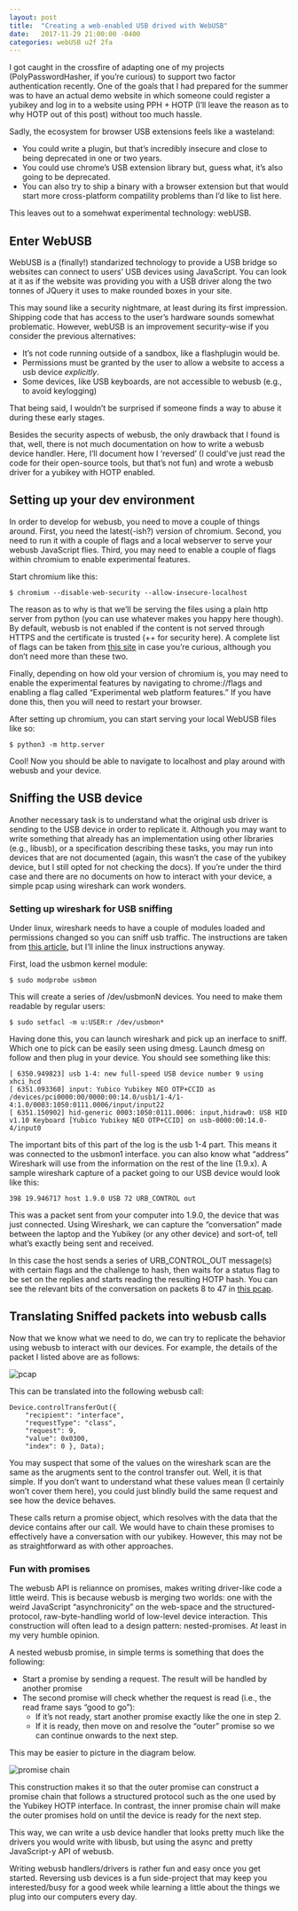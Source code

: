 ```yaml
---
layout: post
title:  "Creating a web-enabled USB drived with WebUSB"
date:   2017-11-29 21:00:00 -0400
categories: webUSB u2f 2fa
---
```


I got caught in the crossfire of adapting one of my projects
(PolyPasswordHasher, if you’re curious) to support two factor authentication
recently. One of the goals that I had prepared for the summer was to have an
actual demo website in which someone could register a yubikey and log in to a
website using PPH + HOTP (I’ll leave the reason as to why HOTP out of this
post) without too much hassle.

Sadly, the ecosystem for browser USB extensions feels like a wasteland:


- You could write a plugin, but that’s incredibly insecure and close to being
  deprecated in one or two years.
- You could use chrome’s USB extension library but, guess what, it’s also going
  to be deprecated.
- You can also try to ship a binary with a browser extension but that would
  start more cross-platform compatility problems than I’d like to list here.

This leaves out to a somehwat experimental technology: webUSB.

## Enter WebUSB

WebUSB is a (finally!) standarized technology to provide a USB bridge so
websites can connect to users’ USB devices using JavaScript. You can look at it
as if the website was providing you with a USB driver along the two tonnes of
JQuery it uses to make rounded boxes in your site.

This may sound like a security nightmare, at least during its first impression.
Shipping code that has access to the user’s hardware sounds somewhat
problematic. However, webUSB is an improvement security-wise if you consider
the previous alternatives:

- It’s not code running outside of a sandbox, like a flashplugin would be.
- Permissions must be granted by the user to allow a website to access a usb
  device *explicitly*.
- Some devices, like USB keyboards, are not accessible to webusb (e.g., to
  avoid keylogging)

That being said, I wouldn’t be surprised if someone finds a way to abuse it
during these early stages.

Besides the security aspects of webusb, the only drawback that I found is that,
well, there is not much documentation on how to write a webusb device handler.
Here, I’ll document how I ‘reversed’ (I could’ve just read the code for their
open-source tools, but that’s not fun) and wrote a webusb driver for a yubikey
with HOTP enabled.

## Setting up your dev environment

In order to develop for webusb, you need to move a couple of things around.
First, you need the latest(-ish?) version of chromium. Second, you need to run
it with a couple of flags and a local webserver to serve your webusb JavaScript
flies. Third, you may need to enable a couple of flags within chromium to
enable experimental features.

Start chromium like this:

    $ chromium --disable-web-security --allow-insecure-localhost

The reason as to why is that we’ll be serving the files using a plain http
server from python (you can use whatever makes you happy here though). By
default, webusb is not enabled if the content is not served through HTTPS and
the certificate is trusted (++ for security here). A complete list of flags can
be taken from 
[this site](https://peter.sh/experiments/chromium-command-line-switches/%22%3Ethis) 
in case you’re curious, although you don’t need more than these two.

Finally, depending on how old your version of chromium is, you may need to
enable the experimental features by navigating to chrome://flags and enabling a
flag called “Experimental web platform features.” If you have done this, then
you will need to restart your browser.

After setting up chromium, you can start serving your local WebUSB files like
so:

    $ python3 -m http.server

Cool! Now you should be able to navigate to localhost and play around with
webusb and your device.

## Sniffing the USB device

Another necessary task is to understand what the original usb driver is sending
to the USB device in order to replicate it. Although you may want to write
something that already has an implementation using other libraries (e.g.,
libusb), or a specification describing these tasks, you may run into devices
that are not documented (again, this wasn’t the case of the yubikey device, but
I still opted for not checking the docs). If you’re under the third case and
there are no documents on how to interact with your device, a simple pcap using
wireshark can work wonders.

### Setting up wireshark for USB sniffing

Under linux, wireshark needs to have a couple of modules loaded and permissions
changed so you can sniff usb traffic. The instructions are taken from 
[this article](https://wiki.wireshark.org/CaptureSetup/USB%22%3Ethis%3C/a%3E), 
but I’ll inline the linux instructions anyway.

First, load the usbmon kernel module:

    $ sudo modprobe usbmon

This will create a series of /dev/usbmonN devices. You need to make them
readable by regular users:

    $ sudo setfacl -m u:USER:r /dev/usbmon*

Having done this, you can launch wireshark and pick up an inerface to sniff.
Which one to pick can be easily seen using dmesg. Launch dmesg on follow and
then plug in your device. You should see something like this:

    [ 6350.949823] usb 1-4: new full-speed USB device number 9 using xhci_hcd 
    [ 6351.093360] input: Yubico Yubikey NEO OTP+CCID as /devices/pci0000:00/0000:00:14.0/usb1/1-4/1-4:1.0/0003:1050:0111.0006/input/input22 
    [ 6351.150902] hid-generic 0003:1050:0111.0006: input,hidraw0: USB HID v1.10 Keyboard [Yubico Yubikey NEO OTP+CCID] on usb-0000:00:14.0-4/input0 

The important bits of this part of the log is the usb 1-4 part. This means it
was connected to the usbmon1 interface. you can also know what “address”
Wireshark will use from the information on the rest of the line (1.9.x). A
sample wireshark capture of a packet going to our USB device would look like
this:

    398 19.946717 host 1.9.0 USB 72 URB_CONTROL out

This was a packet sent from your computer into 1.9.0, the device that was just
connected. Using Wireshark, we can capture the “conversation” made between the
laptop and the Yubikey (or any other device) and sort-of, tell what’s exactly
being sent and received.

In this case the host sends a series of URB_CONTROL_OUT message(s) with certain
flags and the challenge to hash, then waits for a status flag to be set on the
replies and starts reading the resulting HOTP hash. You can see the relevant
bits of the conversation on packets 8 to 47 in 
[this pcap](/https://ptpb.pw/0Pnn.pcapng).

##  Translating Sniffed packets into webusb calls

Now that we know what we need to do, we can try to replicate the behavior using
webusb to interact with our devices. For example, the details of the packet I
listed above are as follows:

![pcap](/assets/images/pcap.png)

This can be translated into the following webusb call:

    Device.controlTransferOut({
        "recipient": "interface",
        "requestType": "class",
        "request": 9,
        "value": 0x0300,
        "index": 0 }, Data);

You may suspect that some of the values on the wireshark scan are the same as
the arugments sent to the control transfer out. Well, it is that simple. If you
don’t want to understand what these values mean (I certainly won’t cover them
here), you could just blindly build the same request and see how the device
behaves.

These calls return a promise object, which resolves with the data that the
device contains after our call. We would have to chain these promises to
effectively have a conversation with our yubikey. However, this may not be as
straightforward as with other approaches.

### Fun with promises

The webusb API is reliannce on promises, makes writing driver-like code a
little weird. This is because webusb is merging two worlds: one with the weird
JavaScript “asynchronicity” on the web-space and the structured-protocol,
raw-byte-handling world of low-level device interaction. This construction will
often lead to a design pattern: nested-promises. At least in my very humble
opinion.

A nested webusb promise, in simple terms is something that does the following:

- Start a promise by sending a request. The result will be handled by another promise
- The second promise will check whether the request is read (i.e., the read
  frame says “good to go”):
    - If it’s not ready, start another promise exactly like the one in step 2.
    - If it is ready, then move on and resolve the “outer” promise so we can
      continue onwards to the next step.

This may be easier to picture in the diagram below.

![promise chain](/assets/images/promise-chain-1.png)

This construction makes it so that the outer promise can construct a promise
chain that follows a structured protocol such as the one used by the Yubikey
HOTP interface. In contrast, the inner promise chain will make the outer
promises hold on until the device is ready for the next step.

This way, we can write a usb device handler that looks pretty much like the
drivers you would write with libusb, but using the async and pretty
JavaScript-y API of webusb.

Writing webusb handlers/drivers is rather fun and easy once you get started.
Reversing usb devices is a fun side-project that may keep you interested/busy
for a good week while learning a little about the things we plug into our
computers every day.
